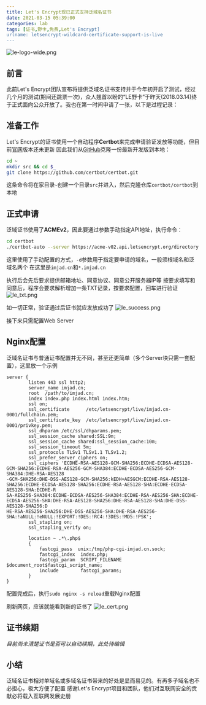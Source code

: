 ```yaml
---
title: Let's Encrypt现已正式支持泛域名证书
date: 2021-03-15 05:39:00
categories: lab
tags: [证书,野卡,免费,Let's Encrypt]
urlname: letsencrypt-wildcard-certificate-support-is-live
---
```

![le-logo-wide.png](https://img.imjad.cn/images/2018/03/15/le-logo-wide.png)

## 前言
此前Let's Encrypt团队宣布将提供泛域名证书支持并于今年初开启了测试，经过几个月的测试(期间还跳票一次)，众人翘首以盼的“LE野卡”于昨天(2018.03.14)终于正式面向公众开放了。我也在第一时间申请了一张，以下是过程记录：


## 准备工作
Let's Encrypt的证书使用一个自动程序**Certbot**来完成申请验证发放等功能，但目前[官网](https://certbot.eff.org/)版本还未更新
因此我们从[GitHub](https://github.com/certbot/certbot)克隆一份最新开发版到本地：
```bash
cd ~
mkdir src && cd $_
git clone https://github.com/certbot/certbot.git
```
这条命令将在家目录`~`创建一个目录`src`并进入，然后克隆仓库`certbot/certbot`到本地

## 正式申请
泛域证书使用了**ACMEv2**，因此要通过参数手动指定API地址，执行命令：
```bash
cd certbot
./certbot-auto --server https://acme-v02.api.letsencrypt.org/directory -d imjad.cn -d *.imjad.cn --manual --preferred-challenges dns-01 certonly
```
这里使用了手动配置的方式，`-d`参数用于指定要申请的域名，一般须根域名和泛域名两个
在这里是`imjad.cn`和`*.imjad.cn`

执行后会先后要求提供邮箱地址、同意协议、同意公开服务器IP等
按要求填写和同意后，程序会要求解析增加一条TXT记录，按要求配置，回车进行验证
![le_txt.png](https://img.imjad.cn/images/2018/03/15/le_txt.png)

如一切正常，验证通过后证书就应发放成功了
![le_success.png](https://img.imjad.cn/images/2018/03/15/le_success.png)

接下来只需配置Web Server

## Nginx配置
泛域名证书与普通证书配置并无不同，甚至还更简单（多个Server块只需一套配置），这里放一个示例
```nginx
server {
        listen 443 ssl http2;
        server_name imjad.cn;
        root  /path/to/imjad.cn;
        index index.php index.html index.htm;
        ssl on;
        ssl_certificate      /etc/letsencrypt/live/imjad.cn-0001/fullchain.pem;
        ssl_certificate_key  /etc/letsencrypt/live/imjad.cn-0001/privkey.pem;
        ssl_dhparam /etc/ssl/dhparams.pem;
        ssl_session_cache shared:SSL:9m;
        ssl_session_cache shared:ssl_session_cache:10m;
        ssl_session_timeout 5m;
        ssl_protocols TLSv1 TLSv1.1 TLSv1.2;
        ssl_prefer_server_ciphers on;
        ssl_ciphers 'ECDHE-RSA-AES128-GCM-SHA256:ECDHE-ECDSA-AES128-GCM-SHA256:ECDHE-RSA-AES256-GCM-SHA384:ECDHE-ECDSA-AES256-GCM-SHA384:DHE-RSA-AES128
-GCM-SHA256:DHE-DSS-AES128-GCM-SHA256:kEDH+AESGCM:ECDHE-RSA-AES128-SHA256:ECDHE-ECDSA-AES128-SHA256:ECDHE-RSA-AES128-SHA:ECDHE-ECDSA-AES128-SHA:ECDHE-R
SA-AES256-SHA384:ECDHE-ECDSA-AES256-SHA384:ECDHE-RSA-AES256-SHA:ECDHE-ECDSA-AES256-SHA:DHE-RSA-AES128-SHA256:DHE-RSA-AES128-SHA:DHE-DSS-AES128-SHA256:D
HE-RSA-AES256-SHA256:DHE-DSS-AES256-SHA:DHE-RSA-AES256-SHA:!aNULL:!eNULL:!EXPORT:!DES:!RC4:!3DES:!MD5:!PSK';
        ssl_stapling on;
        ssl_stapling_verify on;

        location ~ .*\.php$
        {
            fastcgi_pass  unix:/tmp/php-cgi-imjad.cn.sock;
            fastcgi_index  index.php;
            fastcgi_param  SCRIPT_FILENAME  $document_root$fastcgi_script_name;
            include        fastcgi_params;
        }
}
```
配置完成后，执行`sudo nginx -s reload`重载Nginx配置

刷新网页，应该就能看到新的证书了
![le_cert.png](https://img.imjad.cn/images/2018/03/15/le_cert.png)

## 证书续期
*目前尚未清楚证书是否可以自动续期，此处待编辑*

## 小结
泛域名证书相对单域名或多域名证书带来的好处是显而易见的。有再多子域名也不必担心，极大方便了配置
感谢Let's Encrypt项目和团队，他们对互联网安全的贡献必将载入互联网发展史册
